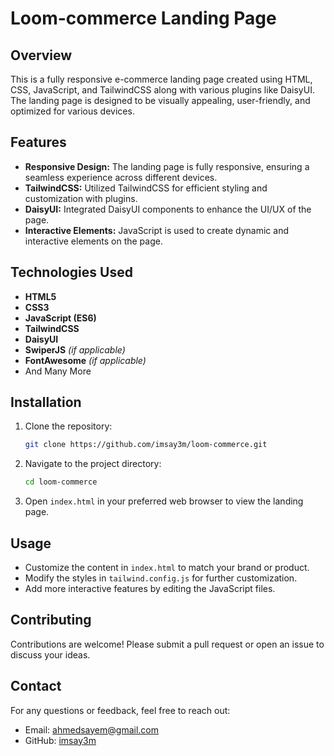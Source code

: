 # Loom-commerce Landing Page

## Overview

This is a fully responsive e-commerce landing page created using HTML, CSS, JavaScript, and TailwindCSS along with various plugins like DaisyUI. The landing page is designed to be visually appealing, user-friendly, and optimized for various devices.

## Features

- **Responsive Design:** The landing page is fully responsive, ensuring a seamless experience across different devices.
- **TailwindCSS:** Utilized TailwindCSS for efficient styling and customization with plugins.
- **DaisyUI:** Integrated DaisyUI components to enhance the UI/UX of the page.
- **Interactive Elements:** JavaScript is used to create dynamic and interactive elements on the page.

## Technologies Used

- **HTML5**
- **CSS3**
- **JavaScript (ES6)**
- **TailwindCSS**
- **DaisyUI**
- **SwiperJS** *(if applicable)*
- **FontAwesome** *(if applicable)*
- And Many More

## Installation

1. Clone the repository:

    ```bash
    git clone https://github.com/imsay3m/loom-commerce.git
    ```

2. Navigate to the project directory:

    ```bash
    cd loom-commerce
    ```

3. Open `index.html` in your preferred web browser to view the landing page.

## Usage

- Customize the content in `index.html` to match your brand or product.
- Modify the styles in `tailwind.config.js` for further customization.
- Add more interactive features by editing the JavaScript files.

## Contributing

Contributions are welcome! Please submit a pull request or open an issue to discuss your ideas.

## Contact

For any questions or feedback, feel free to reach out:

- Email: [ahmedsayem@gmail.com](mailto:ahmedsayem@gmail.com)
- GitHub: [imsay3m](https://github.com/imsay3m)
